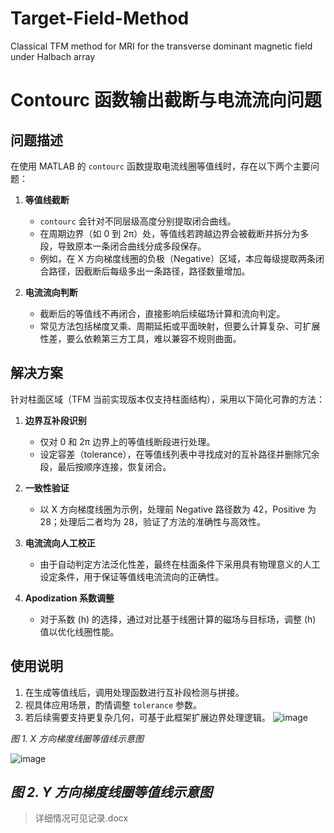 # Target-Field-Method
Classical TFM method for MRI for the transverse dominant magnetic field under Halbach array

# Contourc 函数输出截断与电流流向问题

## 问题描述

在使用 MATLAB 的 `contourc` 函数提取电流线圈等值线时，存在以下两个主要问题：

1. **等值线截断**  
   - `contourc` 会针对不同层级高度分别提取闭合曲线。  
   - 在周期边界（如 0 到 2π）处，等值线若跨越边界会被截断并拆分为多段，导致原本一条闭合曲线分成多段保存。  
   - 例如，在 X 方向梯度线圈的负极（Negative）区域，本应每级提取两条闭合路径，因截断后每级多出一条路径，路径数量增加。

2. **电流流向判断**  
   - 截断后的等值线不再闭合，直接影响后续磁场计算和流向判定。  
   - 常见方法包括梯度叉乘、周期延拓或平面映射，但要么计算复杂、可扩展性差，要么依赖第三方工具，难以兼容不规则曲面。

## 解决方案

针对柱面区域（TFM 当前实现版本仅支持柱面结构），采用以下简化可靠的方法：

1. **边界互补段识别**  
   - 仅对 0 和 2π 边界上的等值线断段进行处理。  
   - 设定容差（tolerance），在等值线列表中寻找成对的互补路径并删除冗余段，最后按顺序连接，恢复闭合。

2. **一致性验证**  
   - 以 X 方向梯度线圈为示例，处理前 Negative 路径数为 42，Positive 为 28；处理后二者均为 28，验证了方法的准确性与高效性。

3. **电流流向人工校正**  
   - 由于自动判定方法泛化性差，最终在柱面条件下采用具有物理意义的人工设定条件，用于保证等值线电流流向的正确性。

4. **Apodization 系数调整**  
   - 对于系数 \(h\) 的选择，通过对比基于线圈计算的磁场与目标场，调整 \(h\) 值以优化线圈性能。

## 使用说明

1. 在生成等值线后，调用处理函数进行互补段检测与拼接。  
2. 视具体应用场景，酌情调整 `tolerance` 参数。  
3. 若后续需要支持更复杂几何，可基于此框架扩展边界处理逻辑。
![image](https://github.com/user-attachments/assets/465b34e1-97dd-4fa8-a403-2e5ccedcb93e)

*图 1. X 方向梯度线圈等值线示意图*

![image](https://github.com/user-attachments/assets/8cd2b110-aba8-48d2-848c-50ab45b0e644)

*图 2. Y 方向梯度线圈等值线示意图*
---

> 详细情况可见记录.docx
